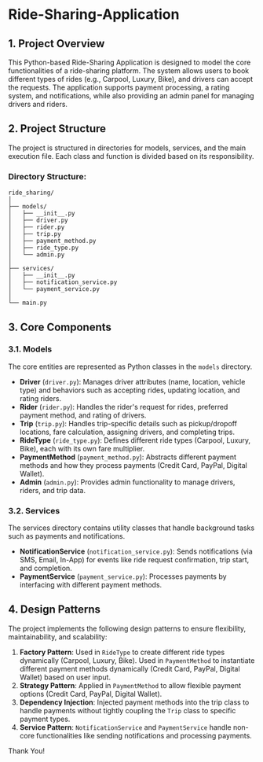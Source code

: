 ﻿# Ride-Sharing-Application

## 1. **Project Overview**

This Python-based Ride-Sharing Application is designed to model the core functionalities of a ride-sharing platform. The system allows users to book different types of rides (e.g., Carpool, Luxury, Bike), and drivers can accept the requests. The application supports payment processing, a rating system, and notifications, while also providing an admin panel for managing drivers and riders.

## 2. **Project Structure**

The project is structured in directories for models, services, and the main execution file. Each class and function is divided based on its responsibility.

### Directory Structure:
```
ride_sharing/
│
├── models/
│   ├── __init__.py
│   ├── driver.py
│   ├── rider.py
│   ├── trip.py
│   ├── payment_method.py
│   ├── ride_type.py
│   └── admin.py
│
├── services/
│   ├── __init__.py
│   ├── notification_service.py
│   └── payment_service.py
│
└── main.py
```

## 3. **Core Components**

### 3.1. **Models**
The core entities are represented as Python classes in the `models` directory.

- **Driver** (`driver.py`): Manages driver attributes (name, location, vehicle type) and behaviors such as accepting rides, updating location, and rating riders.
- **Rider** (`rider.py`): Handles the rider's request for rides, preferred payment method, and rating of drivers.
- **Trip** (`trip.py`): Handles trip-specific details such as pickup/dropoff locations, fare calculation, assigning drivers, and completing trips.
- **RideType** (`ride_type.py`): Defines different ride types (Carpool, Luxury, Bike), each with its own fare multiplier.
- **PaymentMethod** (`payment_method.py`): Abstracts different payment methods and how they process payments (Credit Card, PayPal, Digital Wallet).
- **Admin** (`admin.py`): Provides admin functionality to manage drivers, riders, and trip data.

### 3.2. **Services**
The services directory contains utility classes that handle background tasks such as payments and notifications.

- **NotificationService** (`notification_service.py`): Sends notifications (via SMS, Email, In-App) for events like ride request confirmation, trip start, and completion.
- **PaymentService** (`payment_service.py`): Processes payments by interfacing with different payment methods.


## 4. **Design Patterns**

The project implements the following design patterns to ensure flexibility, maintainability, and scalability:

1. **Factory Pattern**: Used in `RideType` to create different ride types dynamically (Carpool, Luxury, Bike). Used in `PaymentMethod` to instantiate different payment methods dynamically (Credit Card, PayPal, Digital Wallet) based on user input.
2. **Strategy Pattern**: Applied in `PaymentMethod` to allow flexible payment options (Credit Card, PayPal, Digital Wallet).
3. **Dependency Injection**: Injected payment methods into the trip class to handle payments without tightly coupling the `Trip` class to specific payment types.
4. **Service Pattern**: `NotificationService` and `PaymentService` handle non-core functionalities like sending notifications and processing payments.


Thank You!
